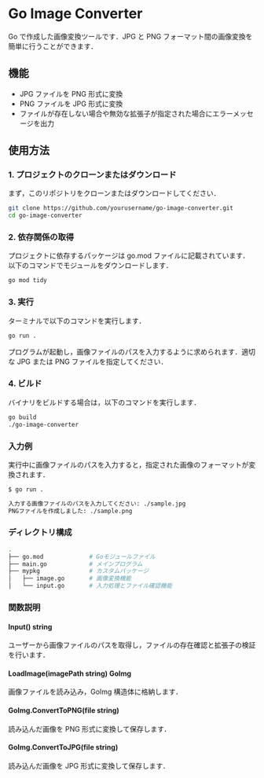 # Go Image Converter

Go で作成した画像変換ツールです．JPG と PNG フォーマット間の画像変換を簡単に行うことができます．

## 機能

- JPG ファイルを PNG 形式に変換
- PNG ファイルを JPG 形式に変換
- ファイルが存在しない場合や無効な拡張子が指定された場合にエラーメッセージを出力

## 使用方法

### 1. プロジェクトのクローンまたはダウンロード

まず，このリポジトリをクローンまたはダウンロードしてください．

```bash
git clone https://github.com/yourusername/go-image-converter.git
cd go-image-converter
```

### 2. 依存関係の取得

プロジェクトに依存するパッケージは go.mod ファイルに記載されています．以下のコマンドでモジュールをダウンロードします．

```bash
go mod tidy
```

### 3. 実行

ターミナルで以下のコマンドを実行します．

```bash
go run .
```

プログラムが起動し，画像ファイルのパスを入力するように求められます．適切な JPG または PNG ファイルを指定してください．

### 4. ビルド

バイナリをビルドする場合は，以下のコマンドを実行します．

```bash
go build
./go-image-converter
```

### 入力例

実行中に画像ファイルのパスを入力すると，指定された画像のフォーマットが変換されます．

```bash
$ go run .

入力する画像ファイルのパスを入力してください: ./sample.jpg
PNGファイルを作成しました: ./sample.png
```

### ディレクトリ構成

```bash
.
├── go.mod             # Goモジュールファイル
├── main.go            # メインプログラム
├── mypkg              # カスタムパッケージ
│   ├── image.go       # 画像変換機能
│   └── input.go       # 入力処理とファイル確認機能
```

### 関数説明

#### Input() string

ユーザーから画像ファイルのパスを取得し，ファイルの存在確認と拡張子の検証を行います．

#### LoadImage(imagePath string) GoImg

画像ファイルを読み込み，GoImg 構造体に格納します．

#### GoImg.ConvertToPNG(file string)

読み込んだ画像を PNG 形式に変換して保存します．

#### GoImg.ConvertToJPG(file string)

読み込んだ画像を JPG 形式に変換して保存します．
